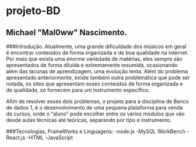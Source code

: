 # projeto-BD
## Michael "Mal0ww" Nascimento.

###Introdução.
Atualmente, uma grande dificuldade dos músicos em geral é encontrar conteúdos de
forma organizada e de boa qualidade na internet. Por mais que exista uma enorme variedade de
matérias, eles sempre são apresentados de forma diluída e extremamente resumida, ocasionando
além das lacunas de aprendizagem, uma evolução lenta. Além do problema apresentado anteriormente,
existe também outra problemática que pode ser notada, os sites que apresentam esses conteúdos de forma organizada
e de qualidade, só fornecem para um instrumento específico. 

Afim de resolver esses dois problemas, o projeto para a disciplina de Banco de dados 1,
é o desenvolvimento de uma pequena plataforma para venda de cursos, onde o “aluno” pode
escolher entre os vários módulos que vão desde aulas técnicas até teóricas, separando por tipo e
instrumento. 

###Tecnologias, FrameWorks e Linguagens:
-node.js
-MySQL WorkBench
-React.js
-HTML
-JavaScript
